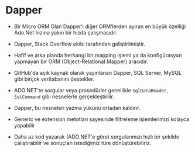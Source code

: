 # Dapper
- Bir Micro ORM Olan Dapper’ı diğer ORM’lerden ayıran en büyük özelliği Ado.Net hızına yakın bir hızda çalışmasıdır.

- Dapper, Stack Overflow ekibi tarafından geliştirilmiştir.
- Hafif ve arka planda herhangi bir mapping işlemi ya da konfigürasyon yapmayan bir ORM (Object-Relational Mapper) aracıdır.
-  GitHub'da açık kaynak olarak yayınlanan Dapper, SQL Server, MySQL gibi birçok veritabanını destekler.
- ADO.NET'te sorgular veya prosedürler genellikle `SqlDataReader`, `SqlCommand` gibi nesnelerle gerçekleştirilir.
- Dapper, bu nesneleri yazma yükünü ortadan kaldırır. 
- Generic ve extension metotları sayesinde filtreleme işlemlerimizi kolayca yapabilir
- Daha az kod yazarak (ADO.NET'e göre) sorgularımızı hızlı bir şekilde çalıştırabilir ve sonuçları istediğimiz türe dönüştürebiliriz.